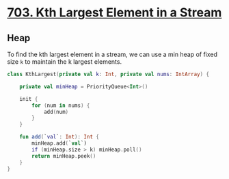 # [703. Kth Largest Element in a Stream](https://leetcode.com/problems/kth-largest-element-in-a-stream/)

## Heap
To find the kth largest element in a stream, we can use a min heap of fixed size `k` to maintain the k largest elements.

```kotlin
class KthLargest(private val k: Int, private val nums: IntArray) {

    private val minHeap = PriorityQueue<Int>()

    init {
        for (num in nums) {
            add(num)
        }
    }

    fun add(`val`: Int): Int {
        minHeap.add(`val`)
        if (minHeap.size > k) minHeap.poll()
        return minHeap.peek()
    }
}
```
